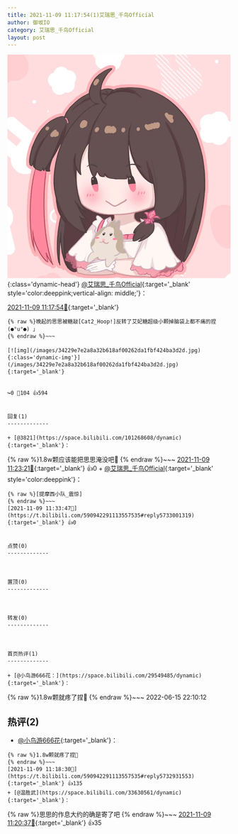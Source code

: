 ```yaml
---
title: 2021-11-09 11:17:54(1)艾瑞思_千鸟Official
author: 御坂IO
category: 艾瑞思_千鸟Official
layout: post
---
```


![img](/images/7e08840c56f251de28bdf766b647bd5fe9a5d50a.jpg){:class='dynamic-head'}
[@艾瑞思_千鸟Official](https://space.bilibili.com/1090010845/dynamic){:target='_blank' style='color:deeppink;vertical-align: middle;'}：

[2021-11-09 11:17:54🔗](https://t.bilibili.com/590942291113557535){:target='_blank'}

~~~
{% raw %}晚起的思思被糖敲[Cat2_Hoop!]反转了艾妃糖超级小颗掉脑袋上都不痛的捏(●°u°●)​ 」
{% endraw %}~~~

[![img](/images/34229e7e2a8a32b618af00262da1fbf424ba3d2d.jpg){:class='dynamic-img'}](/images/34229e7e2a8a32b618af00262da1fbf424ba3d2d.jpg){:target='_blank'}


↪️0 💬104 👍594


回复(1)
-------------

+ [@3821](https://space.bilibili.com/101268608/dynamic){:target='_blank'}：
~~~
{% raw %}1.8w颗应该能把思思淹没吧🤔
{% endraw %}~~~
[2021-11-09 11:23:21🔗](https://t.bilibili.com/590942291113557535#reply5732956412){:target='_blank'} 👍0
    + [@艾瑞思_千鸟Official](https://space.bilibili.com/1090010845/dynamic){:target='_blank' style='color:deeppink'}：
~~~
{% raw %}[提摩西小队_震惊]
{% endraw %}~~~
[2021-11-09 11:33:47🔗](https://t.bilibili.com/590942291113557535#reply5733001319){:target='_blank'} 👍0


点赞(0)
-------------



置顶(0)
-------------



转发(0)
-------------



首页热评(1)
-------------

+ [@小鸟游666花：](https://space.bilibili.com/29549485/dynamic){:target='_blank'}：
~~~
{% raw %}1.8w颗就疼了捏🤗
{% endraw %}~~~
2022-06-15 22:10:12


热评(2)
-------------

+ [@小鸟游666花](https://space.bilibili.com/29549485/dynamic){:target='_blank'}：
~~~
{% raw %}1.8w颗就疼了捏🤗
{% endraw %}~~~
[2021-11-09 11:18:30🔗](https://t.bilibili.com/590942291113557535#reply5732931553){:target='_blank'} 👍135
+ [@温胜武](https://space.bilibili.com/33630561/dynamic){:target='_blank'}：
~~~
{% raw %}思思的作息大约的确是寄了吧
{% endraw %}~~~
[2021-11-09 11:20:37🔗](https://t.bilibili.com/590942291113557535#reply5732942595){:target='_blank'} 👍35


